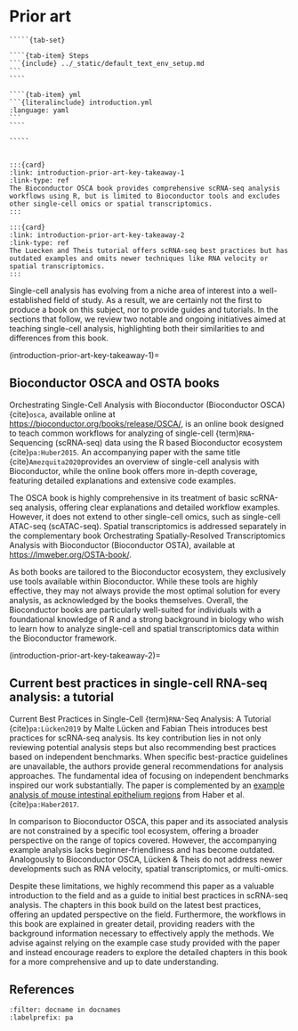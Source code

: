 # Prior art
``````{dropdown} <i class="fa-solid fa-gear"></i>   Environment setup
`````{tab-set}

````{tab-item} Steps
```{include} ../_static/default_text_env_setup.md
```
````

````{tab-item} yml
```{literalinclude} introduction.yml
:language: yaml
```
````

`````
``````
<!-- END DROPDOWNS -->

```{dropdown} <i class="fas fa-brain"></i>   Key takeaways

:::{card}
:link: introduction-prior-art-key-takeaway-1
:link-type: ref
The Bioconductor OSCA book provides comprehensive scRNA-seq analysis workflows using R, but is limited to Bioconductor tools and excludes other single-cell omics or spatial transcriptomics.
:::

:::{card}
:link: introduction-prior-art-key-takeaway-2
:link-type: ref
The Luecken and Theis tutorial offers scRNA-seq best practices but has outdated examples and omits newer techniques like RNA velocity or spatial transcriptomics.
:::

```

Single-cell analysis has evolving from a niche area of interest into a well-established field of study.
As a result, we are certainly not the first to produce a book on this subject, nor to provide guides and tutorials.
In the sections that follow, we review two notable and ongoing initiatives aimed at teaching single-cell analysis, highlighting both their similarities to and differences from this book.

(introduction-prior-art-key-takeaway-1)=

## Bioconductor OSCA and OSTA books

Orchestrating Single-Cell Analysis with Bioconductor (Bioconductor OSCA) {cite}`osca`, available online at https://bioconductor.org/books/release/OSCA/, is an online book designed to teach common workflows for analyzing of single-cell {term}`RNA`-Sequencing (scRNA-seq) data using the R based Bioconductor ecosystem {cite}`pa:Huber2015`.
An accompanying paper with the same title {cite}`Amezquita2020`provides an overview of single-cell analysis with Bioconductor, while the online book offers more in-depth coverage, featuring detailed explanations and extensive code examples.

The OSCA book is highly comprehensive in its treatment of basic scRNA-seq analysis, offering clear explanations and detailed workflow examples.
However, it does not extend to other single-cell omics, such as single-cell ATAC-seq (scATAC-seq).
Spatial transcriptomics is addressed separately in the complementary book Orchestrating Spatially-Resolved Transcriptomics Analysis with Bioconductor (Bioconductor OSTA), available at https://lmweber.org/OSTA-book/.

As both books are tailored to the Bioconductor ecosystem, they exclusively use tools available within Bioconductor.
While these tools are highly effective, they may not always provide the most optimal solution for every analysis, as acknowledged by the books themselves.
Overall, the Bioconductor books are particularly well-suited for individuals with a foundational knowledge of R and a strong background in biology who wish to learn how to analyze single-cell and spatial transcriptomics data within the Bioconductor framework.

(introduction-prior-art-key-takeaway-2)=

## Current best practices in single-cell RNA-seq analysis: a tutorial

Current Best Practices in Single-Cell {term}`RNA`-Seq Analysis: A Tutorial {cite}`pa:Lücken2019` by Malte Lücken and Fabian Theis introduces best practices for scRNA-seq analysis.
Its key contribution lies in not only reviewing potential analysis steps but also recommending best practices based on independent benchmarks.
When specific best-practice guidelines are unavailable, the authors provide general recommendations for analysis approaches.
The fundamental idea of focusing on independent benchmarks inspired our work substantially.
The paper is complemented by an [example analysis of mouse intestinal epithelium regions](https://github.com/theislab/single-cell-tutorial/) from Haber et al. {cite}`pa:Haber2017`.

In comparison to Bioconductor OSCA, this paper and its associated analysis are not constrained by a specific tool ecosystem, offering a broader perspective on the range of topics covered.
However, the accompanying example analysis lacks beginner-friendliness and has become outdated.
Analogously to Bioconductor OSCA, Lücken & Theis do not address newer developments such as RNA velocity, spatial transcriptomics, or multi-omics.

Despite these limitations, we highly recommend this paper as a valuable introduction to the field and as a guide to initial best practices in scRNA-seq analysis.
The chapters in this book build on the latest best practices, offering an updated perspective on the field. Furthermore, the workflows in this book are explained in greater detail, providing readers with the background information necessary to effectively apply the methods.
We advise against relying on the example case study provided with the paper and instead encourage readers to explore the detailed chapters in this book for a more comprehensive and up to date understanding.

## References

```{bibliography}
:filter: docname in docnames
:labelprefix: pa
```
